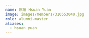 ```yaml
---
name: 原瑄 Hsuan Yuan 
image: images/members/310553040.jpg 
role: alumni-master
aliases:
  - hsuan yuan
---
```


